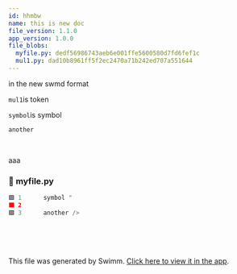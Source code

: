 ```yaml
---
id: hhmbw
name: this is new doc
file_version: 1.1.0
app_version: 1.0.0
file_blobs:
  myfile.py: dedf56986743aeb6e001ffe5600580d7fd6fef1c
  mul1.py: dad10b8961ff5f2ec2470a71b242ed707a551644
---
```


in the new swmd format

`mul1`<swm-token data-swm-token=":mul1.py:4:2:2:`def mul1(a, b):`"/>is token

`symbol`<swm-token data-swm-token=":myfile.py:1:0:0:`symbol &quot;`"/>is symbol

`another`<swm-token data-swm-token=":myfile.py:3:0:0:`another /&gt;`"/>

<br/>

aaa
<!-- NOTE-swimm-snippet: the lines below link your snippet to Swimm -->
### 📄 myfile.py
```python
🟩 1      symbol "
🟩 2      
🟩 3      another />
```

<br/>

<br/>

<br/>

This file was generated by Swimm. [Click here to view it in the app](https://swimm-web-app.web.app/repos/Z2l0aHViJTNBJTNBdDElM0ElM0FlcmFuLXN3aW1t/docs/hhmbw).
